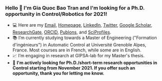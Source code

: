 ### Hello 👋 I'm Gia Quoc Bao Tran and I'm looking for a Ph.D. opportunity in Control/Robotics for 2021!
- :computer: Here are my [Email](mailto:gia-quoc-bao.tran@grenoble-inp.org), [Homepage](https://www.tran-gia-quoc-bao.com/), [LinkedIn](https://www.linkedin.com/in/tran-gia-quoc-bao/), [Twitter](https://twitter.com/Tran_GiaQuocBao), [Google Scholar](https://scholar.google.fr/citations?hl=en&user=j7GowkcAAAAJ&sortby=pubdate&view_op=list_works&gmla=AJsN-F6fLm0IMSpRxtBXAQljmDQtw01THyYzxmJcx2MYTHZmkekfXQTc5n5kipvyXRjuGSHjspVYx0be6MPEcjL1mOTMVCbfTuWn_cb6eOWqsjBMQup1v2I), [ResearchGate](https://www.researchgate.net/profile/Gia_Quoc_Bao_Tran), [ORCID](https://orcid.org/0000-0002-0150-8805), [Publons](https://publons.com/researcher/3635512/gia-quoc-bao-tran), and [SciProfiles](https://sciprofiles.com/profile/1089255).
- :books: I’m currently studying towards a Master of Engineering ("Formation d'ingénieurs") in Automatic Control at Université Grenoble Alpes, France. Most courses are in French, while some are in English.
- :chart_with_upwards_trend: I’m engaging in research at GIPSA-lab for my Master's thesis.
- :mag_right: **I'm actively looking for Ph.D./short-term research opportunities in Control starting from November 2021. If you offer such an opportunity, thank you for letting me know.**
